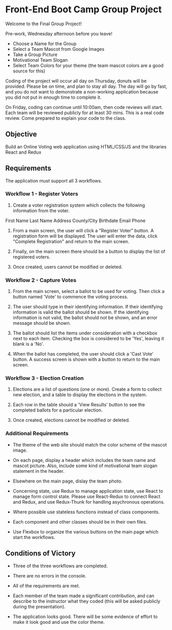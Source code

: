 # Front-End Boot Camp Group Project

Welcome to the Final Group Project!

Pre-work, Wednesday afternoon before you leave!

- Choose a Name for the Group
- Select a Team Mascot from Google Images
- Take a Group Picture
- Motivational Team Slogan
- Select Team Colors for your theme (the team mascot colors are a good source for this)

Coding of the project will occur all day on Thursday, donuts will be provided. Please be on time, and plan to stay all day. The day will go by fast, and you do not want to demonstrate a non-working application because you did not put in enough time to complete it.

On Friday, coding can continue until 10:00am, then code reviews will start. Each team will be reviewed publicly for at least 30 mins. This is a real code review. Come prepared to explain your code to the class.

## Objective

Build an Online Voting web application using HTML/CSS/JS and the libraries React and Redux

## Requirements

The application must support all 3 workflows.

### Workflow 1 - Register Voters

1. Create a voter registration system which collects the following information from the voter.

First Name
Last Name
Address
County/City
Birthdate
Email
Phone

1. From a main screen, the user will click a "Register Voter" button. A registration form will be displayed. The user will enter the data, click "Complete Registration" and return to the main screen.

1. Finally, on the main screen there should be a button to display the list of registered voters.

1. Once created, users cannot be modified or deleted.

### Workflow 2 - Capture Votes

1. From the main screen, select a ballot to be used for voting. Then click a button named 'Vote' to commence the voting process.

1. The user should type in their identifying information. If their identifying information is valid the ballot should be shown. If the identifying information is not valid, the ballot should not be shown, and an error message should be shown.

1. The ballot should list the items under consideration with a checkbox next to each item. Checking the box is considered to be 'Yes', leaving it blank is a 'No'.

1. When the ballot has completed, the user should click a 'Cast Vote' button. A success screen is shown with a button to return to the main screen.

### Workflow 3 - Election Creation

1. Elections are a list of questions (one or more). Create a form to collect new election, and a table to display the elections in the system.

1. Each row in the table should a 'View Results' button to see the completed ballots for a particular election.

1. Once created, elections cannot be modified or deleted.

### Additional Requirements

- The theme of the web site should match the color scheme of the mascot image.

- On each page, display a header which includes the team name and mascot picture. Also, include some kind of motivational team slogan statement in the header.

- Elsewhere on the main page, dislay the team photo.

- Concerning state, use Redux to manage application state, use React to manage form control state. Please use React-Redux to connect React and Redux, and use Redux-Thunk for handling asychronous operations.

- Where possible use stateless functions instead of class components.

- Each component and other classes should be in their own files.

- Use Flexbox to organize the various buttons on the main page which start the workflows.

## Conditions of Victory

- Three of the three workflows are completed. 

- There are no errors in the console.

- All of the requirements are met.

- Each member of the team made a significant contribution, and can describe to the instructor what they coded (this will be asked publicly during the presentation).

- The application looks good. There will be some evidence of effort to make it look good and use the color theme.
